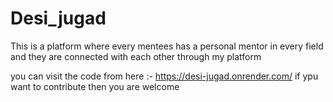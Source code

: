 <h1> Desi_jugad </h1>

This is a platform where every mentees has a personal mentor in every field and they are connected with each other through my platform


you can visit the code from here :- https://desi-jugad.onrender.com/ 
if ypu want to contribute then you are welcome
